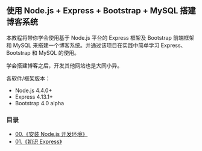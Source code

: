 ## 使用 Node.js + Express + Bootstrap + MySQL 搭建博客系统

本教程将带你学会使用基于 Node.js 平台的 Express 框架及 Bootstrap 前端框架和 MySQL 来搭建一个博客系统。并通过该项目在实践中简单学习 Express、Bootstrap 和 MySQL 的使用。

学会搭建博客之后，开发其他网站也是大同小异。

各软件/框架版本：

+ Node.js  4.4.0+
+ Express  4.13.1+
+ Bootstrap  4.0 alpha 


### 目录

+ [00.《安装 Node.js 开发环境》](./00/)
+ [01.《初识 Express》](./01/)